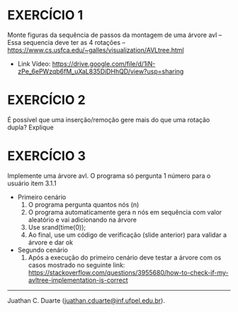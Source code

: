 # EXERCÍCIO 1
Monte figuras da sequência de passos da montagem de uma árvore avl
– Essa sequencia deve ter as 4 rotações
– https://www.cs.usfca.edu/~galles/visualization/AVLtree.html

- Link Vídeo: https://drive.google.com/file/d/1iN-zPe_6ePWzqb6fM_uXaL835DiDHhQD/view?usp=sharing

# EXERCÍCIO 2
É possível que uma inserção/remoção gere mais do que uma rotação dupla? Explique

# EXERCÍCIO 3
Implemente uma árvore avl. O programa só pergunta 1 número para o usuário item 3.1.1
  - Primeiro cenário
    1. O programa pergunta quantos nós (n)
    2. O programa automaticamente gera n nós em sequência com valor aleatório e vai
    adicionando na árvore
      1. Use srand(time(0));
    3. Ao final, use um código de verificação (slide anterior) para validar a árvore e dar ok
  - Segundo cenário
      1. Após a execução do primeiro cenário deve testar a árvore com os casos mostrado no seguinte link: https://stackoverflow.com/questions/3955680/how-to-check-if-my-avltree-implementation-is-correct

___________________________________

Juathan C. Duarte (juathan.cduarte@inf.ufpel.edu.br).